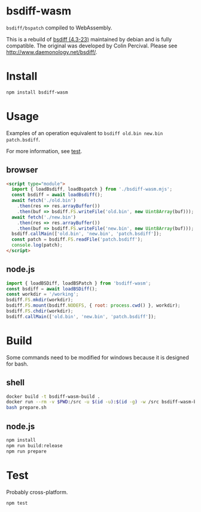 # bsdiff-wasm

`bsdiff/bspatch` compiled to WebAssembly.

This is a rebuild of [bsdiff (4.3-23)](https://packages.debian.org/en/bookworm/bsdiff) maintained by debian and is fully compatible.
The original was developed by Colin Percival. Please see http://www.daemonology.net/bsdiff/.

# Install
```sh
npm install bsdiff-wasm
```

# Usage
Examples of an operation equivalent to `bsdiff old.bin new.bin patch.bsdiff`.

For more information, see [test](./test).

## browser
```html
<script type="module">
  import { loadBsdiff, loadBspatch } from './bsdiff-wasm.mjs';
  const bsdiff = await loadBsdiff();
  await fetch('./old.bin')
    .then(res => res.arrayBuffer())
    .then(buf => bsdiff.FS.writeFile('old.bin', new Uint8Array(buf)));
  await fetch('./new.bin')
    .then(res => res.arrayBuffer())
    .then(buf => bsdiff.FS.writeFile('new.bin', new Uint8Array(buf)));
  bsdiff.callMain(['old.bin', 'new.bin', 'patch.bsdiff']);
  const patch = bsdiff.FS.readFile('patch.bsdiff');
  console.log(patch);
</script>
```

## node.js
```js
import { loadBSDiff, loadBSPatch } from 'bsdiff-wasm';
const bsdiff = await loadBSDiff();
const workdir = '/working';
bsdiff.FS.mkdir(workdir);
bsdiff.FS.mount(bsdiff.NODEFS, { root: process.cwd() }, workdir);
bsdiff.FS.chdir(workdir);
bsdiff.callMain(['old.bin', 'new.bin', 'patch.bsdiff']);
```

# Build
Some commands need to be modified for windows because it is designed for bash.

## shell

```sh
docker build -t bsdiff-wasm-build .
docker run --rm -v $PWD:/src -u $(id -u):$(id -g) -w /src bsdiff-wasm-build /bin/bash build.sh
bash prepare.sh
```

## node.js

```sh
npm install
npm run build:release
npm run prepare
```

# Test
Probably cross-platform.

```sh
npm test
```


